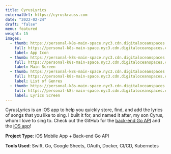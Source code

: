 ```yaml
---
title: CyrusLyrics
externalUrl: https://cyruskrauss.com
date: "2022-02-24"
draft: "false"
menu: featured
weight: 15
images:
  - thumb: https://personal-k8s-main-space.nyc3.cdn.digitaloceanspaces.com/thecodeboss.dev/projects/cyrus-lyrics/thumbnail/cl-2-th.jpeg
    full: https://personal-k8s-main-space.nyc3.cdn.digitaloceanspaces.com/thecodeboss.dev/projects/cyrus-lyrics/full/cl-1.jpeg
    label: App Icon
  - thumb: https://personal-k8s-main-space.nyc3.cdn.digitaloceanspaces.com/thecodeboss.dev/projects/cyrus-lyrics/thumbnail/IMG_0325.jpg
    full: https://personal-k8s-main-space.nyc3.cdn.digitaloceanspaces.com/thecodeboss.dev/projects/cyrus-lyrics/full/IMG_0325.PNG
    label: Main Screen
  - thumb: https://personal-k8s-main-space.nyc3.cdn.digitaloceanspaces.com/thecodeboss.dev/projects/cyrus-lyrics/thumbnail/IMG_0326.jpg
    full: https://personal-k8s-main-space.nyc3.cdn.digitaloceanspaces.com/thecodeboss.dev/projects/cyrus-lyrics/full/IMG_0326.PNG
    label: List of Genres
  - thumb: https://personal-k8s-main-space.nyc3.cdn.digitaloceanspaces.com/thecodeboss.dev/projects/cyrus-lyrics/thumbnail/IMG_0327.jpg
    full: https://personal-k8s-main-space.nyc3.cdn.digitaloceanspaces.com/thecodeboss.dev/projects/cyrus-lyrics/full/IMG_0327.PNG
    label: Lyrics Screen
---
```

CyrusLyrics is an iOS app to help you quickly store, find, and add the lyrics of songs that you like to sing.
I built it for, and named it after, my son Cyrus, whom I love to sing to. Check out
the GitHub for the [back-end Go API](https://github.com/alkrauss48/cyrus-lyrics-api) and the [iOS app](https://github.com/alkrauss48/cyrus-lyrics)!

**Project Type**: iOS Mobile App + Back-end Go API

**Tools Used**: Swift, Go, Google Sheets, OAuth, Docker, CI/CD, Kubernetes
